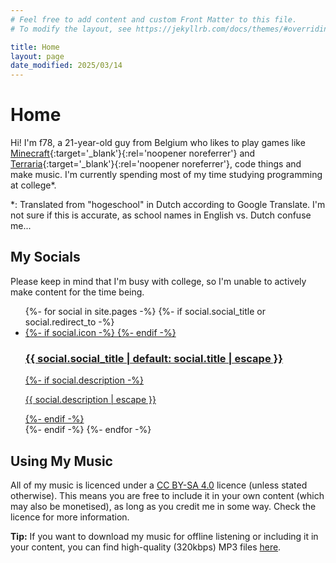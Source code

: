 ```yaml
---
# Feel free to add content and custom Front Matter to this file.
# To modify the layout, see https://jekyllrb.com/docs/themes/#overriding-theme-defaults

title: Home
layout: page
date_modified: 2025/03/14
---
```


# Home

Hi! I'm f78, a 21-year-old guy from Belgium who likes to play games like [Minecraft](https://www.minecraft.net/en-us){:target='_blank'}{:rel='noopener noreferrer'} and [Terraria](https://www.terraria.org/){:target='_blank'}{:rel='noopener noreferrer'}, code things and make music. I'm currently spending most of my time studying programming at college<span class="asterisk">*</span>.

<p class="small"><span class="asterisk">*</span>: Translated from "hogeschool" in Dutch according to Google Translate. I'm not sure if this is accurate, as school names in English vs. Dutch confuse me...</p>

<nav class="home-socials socials">
    <h2>My Socials</h2>
    <p>Please keep in mind that I'm busy with college, so I'm unable to actively make content for the time being.</p>
    <ul class="menu">
        {%- for social in site.pages -%}
            {%- if social.social_title or social.redirect_to -%}
                <li>
                    <a
                        class="page-link"
                        href="{{ social.url | relative_url }}"
                        {% if social.redirect_to %}
                            target="_blank"
                            rel="noopener noreferrer"
                        {% endif %}
                    >
                        {%- if social.icon -%}
                            <i class="menu-item-icon {{ social.icon | escape }}"></i>
                        {%- endif -%}
                        <h3 class="menu-item-title">
                            {{ social.social_title | default: social.title | escape }}
                        </h3>
                        {%- if social.description -%}
                            <p class="menu-item-description">
                                {{ social.description | escape }}
                            </p>
                        {%- endif -%}
                    </a>
                </li>
            {%- endif -%}
        {%- endfor -%}
    </ul>
</nav>

## Using My Music

All of my music is licenced under a <a href="https://creativecommons.org/licenses/by-sa/4.0/" target="_blank" rel="noopener noreferrer">CC BY-SA 4.0</a> licence (unless stated otherwise). This means you are free to include it in your own content (which may also be monetised), as long as you credit me in some way. Check the licence for more information.

**Tip:** If you want to download my music for offline listening or including it in your content, you can find high-quality (320kbps) MP3 files <a href="https://drive.google.com/drive/folders/1sAmqC1Xjgu3Jn6XMvfPQ5cBcg8FnF-j2?usp=drive_link" target="_blank" rel="noopener noreferrer">here</a>.
